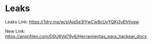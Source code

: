 # Leaks
Leaks
Link: https://1drv.ms/w/s!Ajq5e3lYwCw8cUvYQKj3yEhYogw

New Link: https://anonfiles.com/D0U6Vd79y6/Herramientas_para_hackear_docx
